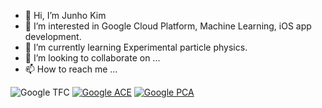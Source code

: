 - 👋 Hi, I’m Junho Kim
- 👀 I’m interested in Google Cloud Platform, Machine Learning, iOS app development.
- 🌱 I’m currently learning Experimental particle physics.
- 💞️ I’m looking to collaborate on ...
- 📫 How to reach me ...

![Google TFC](https://api.accredible.com/v1/frontend/credential_website_embed_image/badge/31774688)
[![Google ACE](https://api.accredible.com/v1/frontend/credential_website_embed_image/badge/33910218)](https://api.accredible.com/)
[![Google PCA](https://api.accredible.com/v1/frontend/credential_website_embed_image/badge/45196161)](https://api.accredible.com/)
<!---
jhkim06/jhkim06 is a ✨ special ✨ repository because its `README.md` (this file) appears on your GitHub profile.
You can click the Preview link to take a look at your changes.
--->
